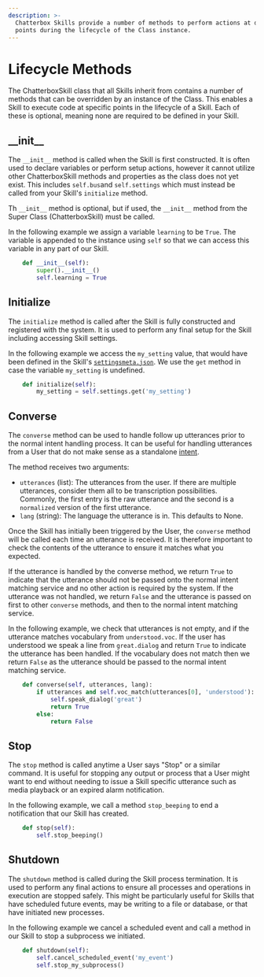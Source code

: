 ```yaml
---
description: >-
  Chatterbox Skills provide a number of methods to perform actions at different
  points during the lifecycle of the Class instance.
---
```


# Lifecycle Methods

The ChatterboxSkill class that all Skills inherit from contains a number of methods that can be overridden by an instance of the Class. This enables a Skill to execute code at specific points in the lifecycle of a Skill. Each of these is optional, meaning none are required to be defined in your Skill.

## **\_\_init\_\_**

The `__init__` method is called when the Skill is first constructed. It is often used to declare variables or perform setup actions, however it cannot utilize other ChatterboxSkill methods and properties as the class does not yet exist. This includes `self.bus`and `self.settings` which must instead be called from your Skill's `initialize` method.

Th `__init__` method is optional, but if used, the `__init__` method from the Super Class \(ChatterboxSkill\) must be called.

In the following example we assign a variable `learning` to be `True`. The variable is appended to the instance using `self` so that we can access this variable in any part of our Skill.

```python
    def __init__(self):
        super().__init__()
        self.learning = True
```

## Initialize

The `initialize` method is called after the Skill is fully constructed and registered with the system. It is used to perform any final setup for the Skill including accessing Skill settings.

In the following example we access the `my_setting` value, that would have been defined in the Skill's [`settingsmeta.json`](https://github.com/HelloChatterbox/dev_documentation/tree/fa8dd19ece396fdac40a643e544472fe7433b789/docs/skill-development/skill-structure/skill-settings.md). We use the `get` method in case the variable `my_setting` is undefined.

```python
    def initialize(self):
        my_setting = self.settings.get('my_setting')
```

## Converse

The `converse` method can be used to handle follow up utterances prior to the normal intent handling process. It can be useful for handling utterances from a User that do not make sense as a standalone [intent](../user-interaction/intents/).

The method receives two arguments:

* `utterances` \(list\): The utterances from the user. If there are multiple utterances, consider them all to be transcription possibilities. Commonly, the first entry is the raw utterance and the second is a `normalized` version of the first utterance.
* `lang` \(string\): The language the utterance is in. This defaults to None.

Once the Skill has initially been triggered by the User, the `converse` method will be called each time an utterance is received. It is therefore important to check the contents of the utterance to ensure it matches what you expected.

If the utterance is handled by the converse method, we return `True` to indicate that the utterance should not be passed onto the normal intent matching service and no other action is required by the system. If the utterance was not handled, we return `False` and the utterance is passed on first to other `converse` methods, and then to the normal intent matching service.

In the following example, we check that utterances is not empty, and if the utterance matches vocabulary from `understood.voc`. If the user has understood we speak a line from `great.dialog` and return `True` to indicate the utterance has been handled. If the vocabulary does not match then we return `False` as the utterance should be passed to the normal intent matching service.

```python
    def converse(self, utterances, lang):
        if utterances and self.voc_match(utterances[0], 'understood'):
            self.speak_dialog('great')
            return True
        else:
            return False
```

## Stop

The `stop` method is called anytime a User says "Stop" or a similar command. It is useful for stopping any output or process that a User might want to end without needing to issue a Skill specific utterance such as media playback or an expired alarm notification.

In the following example, we call a method `stop_beeping` to end a notification that our Skill has created.

```python
    def stop(self):
        self.stop_beeping()
```

## Shutdown

The `shutdown` method is called during the Skill process termination. It is used to perform any final actions to ensure all processes and operations in execution are stopped safely. This might be particularly useful for Skills that have scheduled future events, may be writing to a file or database, or that have initiated new processes.

In the following example we cancel a scheduled event and call a method in our Skill to stop a subprocess we initiated.

```python
    def shutdown(self):
        self.cancel_scheduled_event('my_event')
        self.stop_my_subprocess()
```

